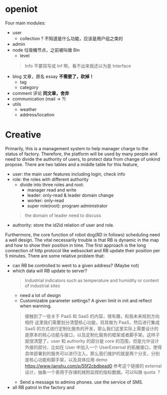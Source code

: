 # openiot

Four main modules: 
- user
  - collection ? 不知道是什么功能，应该是用户组之类的
- admin
- node 垃圾桶节点，之前被叫做 Bin
  - level
  > Info 不要简写成 Inf 啊，看不出来我还以为是 Interface
- blog 文章，原名 essay **不需要了，砍掉！**
  - tag
  - category
- comment 评论 **同文章，舍弃**
- communication (mail -> ?)
- utils
  - weather
  - address/location
  
# Creative
Primarily, this is a management system to help manager charge to the status of factory.
Therefore, the platform will be used by many people and need to divide the authority of users, to protect data from change of unkind propose.
There are two tables and a middle table for this feature, 
- user: the main user features including login, check info
- role: the roles with different authority
  - divide into three roles and root: 
    - manager read and write
    - leader: only-read & leader domain change
    - worker: only-read
    - super role(root): program administrator
  > the domain of leader need to discuss
- authority: store the id2id relation of user and role.

Furthermore, the core function of robot dog(RD in follows) scheduling need a well design. The vital necessarily trouble is that RB is dynamic in the map and how to show their position in time. The first approach is the long connection of http protocol like websocket and RB update their position per 5 minutes. There are some relative problem that:
- can RB be controlled to went to a given address? (Maybe not)
- which data will RB update to server?
  > Industrial indicators such as temperature and humidity or content of industrial sites
  - need a lot of design
  - Customizable parameter settings? A given limit in init and reflect when warming.
  > 接触到了一些关于 PaaS 和 SaaS 的内容，很有趣，和我未来规划方向相符
  > 这里我们需要划分清楚核心功能，将其做为 PaaS，然后进行集成 SaaS 的方式进行定制化服务的开发，那么我们这里实际上需要设计的是原本的核心功能与接口，以及定制化服务的框架或者脚手架。这样子就很清楚了，user 和 authority 的部分是 core 的范围，但是允许设计外接的部分，比如在 User 中加入一个 UserExternal 的拓展接口，使得具体部署到的服务可以进行注入。那么我们维护的就是两个分支，分别是核心功能和脚手架，以及具体应用 demo
  > https://www.jianshu.com/p/55f2cbdbead0
  > 参考这个链接的 external 设计，抽象一个表用于存储机械狗监控的指标数据。可以叫做 quota ？
  - Send a message to admins phones. use the service of SMS.
- all RB patrol in the factory and 